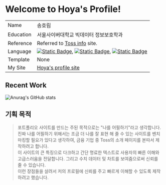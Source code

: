 # Welcome to Hoya's Profile!

|           |                                                                                                                                                                                                                                                                                                                                                        |
|-----------|--------------------------------------------------------------------------------------------------------------------------------------------------------------------------------------------------------------------------------------------------------------------------------------------------------------------------------------------------------|
| Name      | 송호림                                                                                                                                                                                                                                                                                                                                                    |
| Education | 서울사이버대학교 빅데이터 정보보호학과                                                                                                                                                                                                                                                                                                                                   |
| Reference | Referred to [Toss info](https://toss.im/team) site.                                                                                                                                                                                                                                                                                                    |
| Language  | [![Static Badge](https://img.shields.io/badge/HTML-white?logo=html5)](https://www.w3schools.com/html/), [![Static Badge](https://img.shields.io/badge/CSS-white?logo=css3&logoColor=blue)](https://www.w3schools.com/css/), [![Static Badge](https://img.shields.io/badge/Javascript-white?logo=javascript)](https://www.w3schools.com/js/default.asp) |
| Template  | None                                                                                                                                                                                                                                                                                                                                                   |
| My Site   | [Hoya's profile site](https://developer-hoya.github.io/)                                                                                                                                                                                                                                                                                               |

## Recent Work
![Anurag's GitHub stats](https://github-readme-stats.vercel.app/api?username=hoyachat&hide=contribs,prs&show_icons=true&theme=dark)

## 기획 목적
> 포트폴리오 사이트를 만드는 주된 목적으로는 "나를 어필하기"라고 생각합니다. 진짜 나를 어필하기 위해서는 조금 더 나를 잘 표현 해 줄 수 있는 사이트를 벤치마킹할 필요가 있다고 생각하여, 금융 기업 중 Toss의 소개 페이지를 본따서 제작하려고 합니다.\
> 이 사이트의 큰 특징으로 다크하고 간단 명료한 텍스트로 사용자의 빠른 이해와 고급스러움을 전달합니다. 그리고 수치 데이터 및 차트를 보여줌으로써 신뢰를 줄 수 있습니다. \
> 이런 장점들을 살려서 저의 프로필에 신뢰를 주고 빠르게 이해할 수 있도록 제작하려고 했습니다.


[//]: # ([Go to Top]&#40;#recent-work&#41;)